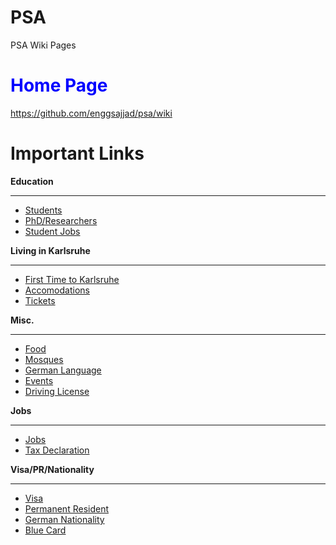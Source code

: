# PSA
PSA Wiki Pages
#  <span style="color:blue">Home Page</span>
https://github.com/enggsajjad/psa/wiki

# Important Links
**Education**

***

* [Students](Students)
* [PhD/Researchers](PhD)
* [Student Jobs](Student-Jobs)

**Living in Karlsruhe**

***

* [First Time to Karlsruhe](First-Time-to-Karlsruhe)
* [Accomodations](Accomodation)
* [Tickets](Tickets)

**Misc.**

***

* [Food](Food)
* [Mosques](Mosques)
* [German Language](German-Language)
* [Events](Events)
* [Driving License](https://github.com/enggsajjad/psa/wiki/Driving-License)

**Jobs**

***

* [Jobs](Jobs)
* [Tax Declaration](Tax-Declaration)

**Visa/PR/Nationality**

***

* [Visa](Visa)
* [Permanent Resident](Permanent-Resident)
* [German Nationality](German-Nationality)
* [Blue Card](Blue-Card)

